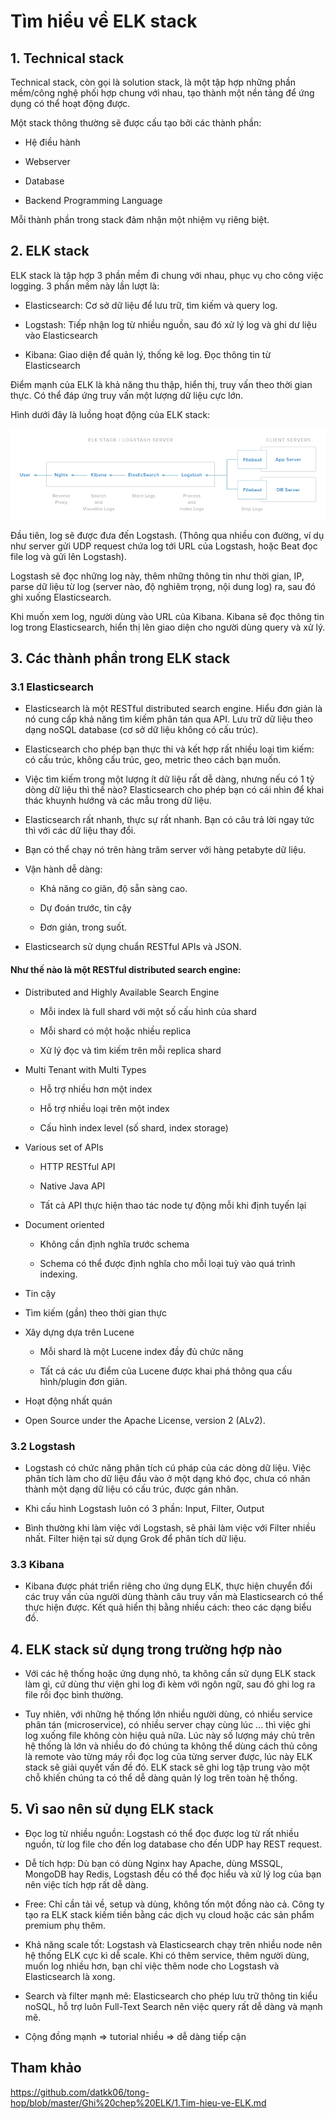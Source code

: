 # Tìm hiểu về ELK stack

## 1. Technical stack 

Technical stack, còn gọi là solution stack, là một tập hợp những phần mềm/công nghệ phối hợp chung với nhau, tạo thành một nền tảng để ứng dụng có thể hoạt động được.

Một stack thông thường sẽ được cấu tạo bởi các thành phần:

- Hệ điều hành

- Webserver

- Database

- Backend Programming Language

Mỗi thành phần trong stack đảm nhận một nhiệm vụ riêng biệt.

## 2. ELK stack

ELK stack là tập hợp 3 phần mềm đi chung với nhau, phục vụ cho công việc logging. 3 phần mềm này lần lượt là:

- Elasticsearch: Cơ sở dữ liệu để lưu trữ, tìm kiếm và query log.

- Logstash: Tiếp nhận log từ nhiều nguồn, sau đó xử lý log và ghi dư liệu vào Elasticsearch

- Kibana: Giao diện để quản lý, thống kê log. Đọc thông tin từ Elasticsearch

Điểm mạnh của ELK là khả năng thu thập, hiển thị, truy vấn theo thời gian thực. Có thể đáp ứng truy vấn một lượng dữ liệu cực lớn.

Hình dưới đây là luồng hoạt động của ELK stack:

<img src="img/01.jpg">

Đầu tiên, log sẽ được đưa đến Logstash. (Thông qua nhiều con đường, ví dụ như server gửi UDP request chứa log tới URL của Logstash, hoặc Beat đọc file log và gửi lên Logstash).

Logstash sẽ đọc những log này, thêm những thông tin như thời gian, IP, parse dữ liệu từ log (server nào, độ nghiêm trọng, nội dung log) ra, sau đó ghi xuống Elasticsearch.

Khi muốn xem log, người dùng vào URL của Kibana. Kibana sẽ đọc thông tin log trong Elasticsearch, hiển thị lên giao diện cho người dùng query và xử lý.

## 3. Các thành phần trong ELK stack

### 3.1 Elasticsearch

- Elasticsearch là một RESTful distributed search engine. Hiểu đơn giản là nó cung cấp khả năng tìm kiếm phân tán qua API. Lưu trữ dữ liệu theo dạng noSQL database (cơ sở dữ liệu không có cấu trúc).

- Elasticsearch cho phép bạn thực thi và kết hợp rất nhiều loại tìm kiếm: có cấu trúc, không cấu trúc, geo, metric theo cách bạn muốn.

- Việc tìm kiếm trong một lượng ít dữ liệu rất dễ dàng, nhưng nếu có 1 tỷ dòng dữ liệu thì thế nào? Elasticsearch cho phép bạn có cái nhìn để khai thác khuynh hướng và các mẫu trong dữ liệu.

- Elasticsearch rất nhanh, thực sự rất nhanh. Bạn có câu trả lời ngay tức thì với các dữ liệu thay đổi.

- Bạn có thể chạy nó trên hàng trăm server với hàng petabyte dữ liệu.

- Vận hành dễ dàng:

	- Khả năng co giãn, độ sẵn sàng cao.
	
	- Dự đoán trước, tin cậy
	
	- Đơn giản, trong suốt.
	
- Elasticsearch sử dụng chuẩn RESTful APIs và JSON.

#### Như thế nào là một RESTful distributed search engine:

- Distributed and Highly Available Search Engine

	- Mỗi index là full shard với một số cấu hình của shard
	
	- Mỗi shard có một hoặc nhiều replica
	
	- Xử lý đọc và tìm kiếm trên mỗi replica shard
	
- Multi Tenant with Multi Types

	- Hỗ trợ nhiều hơn một index
	
	- Hỗ trợ nhiều loại trên một index
	
	- Cấu hình index level (số shard, index storage)
	
- Various set of APIs

	- HTTP RESTful API
	
	- Native Java API
	
	- Tất cả API thực hiện thao tác node tự động mỗi khi định tuyến lại
	
- Document oriented 

	- Không cần định nghĩa trước schema
	
	- Schema có thể được định nghĩa cho mỗi loại tuỳ vào quá trình indexing.
	
- Tin cậy

- Tìm kiếm (gần) theo thời gian thực

- Xây dựng dựa trên Lucene

	- Mỗi shard là một Lucene index đầy đủ chức năng
	
	- Tất cả các ưu điểm của Lucene được khai phá thông qua cấu hình/plugin đơn giản.
	
- Hoạt động nhất quán

- Open Source under the Apache License, version 2 (ALv2).

### 3.2 Logstash

- Logstash có chức năng phân tích cú pháp của các dòng dữ liệu. Việc phân tích làm cho dữ liệu đầu vào ở một dạng khó đọc, chưa có nhãn thành một dạng dữ liệu có cấu trúc, được gán nhãn.

- Khi cấu hình Logstash luôn có 3 phần: Input, Filter, Output

- Bình thường khi làm việc với Logstash, sẽ phải làm việc với Filter nhiều nhất. Filter hiện tại sử dụng Grok để phân tích dữ liệu.

### 3.3 Kibana

- Kibana được phát triển riêng cho ứng dụng ELK, thực hiện chuyển đổi các truy vấn của người dùng thành câu truy vấn mà Elasticsearch có thể thực hiện được. Kết quả hiển thị bằng nhiều cách: theo các dạng biểu đồ.

## 4. ELK stack sử dụng trong trường hợp nào

- Với các hệ thống hoặc ứng dụng nhỏ, ta không cần sử dụng ELK stack làm gì, cứ dùng thư viện ghi log đi kèm với ngôn ngữ, sau đó ghi log ra file rồi đọc bình thường.

- Tuy nhiên, với những hệ thống lớn nhiều người dùng, có nhiều service phân tán (microservice), có nhiều server chạy cùng lúc ... thì việc ghi log xuống file không còn hiệu quả nữa. Lúc này số lượng máy chủ trên hệ thống là lớn và nhiều do đó chúng ta không thể dùng cách thủ công là remote vào từng máy rồi đọc log của từng server được, lúc này ELK stack sẽ giải quyết vấn đề đó. ELK stack sẽ ghi log tập trung vào một chỗ khiến chúng ta có thể dễ dàng quản lý log trên toàn hệ thống.

## 5. Vì sao nên sử dụng ELK stack

- Đọc log từ nhiều nguồn: Logstash có thể đọc được log từ rất nhiều nguồn, từ log file cho đến log database cho đến UDP hay REST request.

- Dễ tích hợp: Dù bạn có dùng Nginx hay Apache, dùng MSSQL, MongoDB hay Redis, Logstash đều có thể đọc hiểu và xử lý log của bạn nên việc tích hợp rất dễ dàng.

- Free: Chỉ cần tải về, setup và dùng, không tốn một đồng nào cả. Công ty tạo ra ELK stack kiếm tiền bằng các dịch vụ cloud hoặc các sản phẩm premium phụ thêm.

- Khả năng scale tốt: Logstash và Elasticsearch chạy trên nhiều node nên hệ thống ELK cực kì dễ scale. Khi có thêm service, thêm người dùng, muốn log nhiều hơn, bạn chỉ việc thêm node cho Logstash và Elasticsearch là xong.

- Search và filter mạnh mẽ: Elasticsearch cho phép lưu trữ thông tin kiểu noSQL, hỗ trợ luôn Full-Text Search nên việc query rất dễ dàng và mạnh mẽ.

- Cộng đồng mạnh => tutorial nhiều => dễ dàng tiếp cận

## Tham khảo

https://github.com/datkk06/tong-hop/blob/master/Ghi%20chep%20ELK/1.Tim-hieu-ve-ELK.md